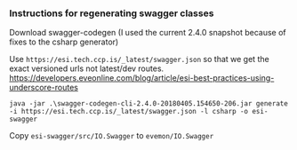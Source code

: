 ### Instructions for regenerating swagger classes

Download swagger-codegen (I used the current 2.4.0 snapshot because of fixes to the csharp generator)

Use `https://esi.tech.ccp.is/_latest/swagger.json` so that we get the exact versioned urls not latest/dev routes. https://developers.eveonline.com/blog/article/esi-best-practices-using-underscore-routes

```
java -jar .\swagger-codegen-cli-2.4.0-20180405.154650-206.jar generate -i https://esi.tech.ccp.is/_latest/swagger.json -l csharp -o esi-swagger
```

Copy `esi-swagger/src/IO.Swagger` to `evemon/IO.Swagger`